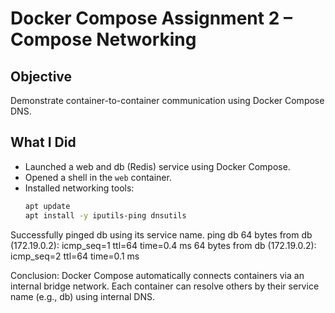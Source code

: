 # Docker Compose Assignment 2 – Compose Networking

## Objective
Demonstrate container-to-container communication using Docker Compose DNS.

## What I Did
- Launched a web and db (Redis) service using Docker Compose.
- Opened a shell in the `web` container.
- Installed networking tools:
  ```bash
  apt update
  apt install -y iputils-ping dnsutils

Successfully pinged db using its service name.
ping db
64 bytes from db (172.19.0.2): icmp_seq=1 ttl=64 time=0.4 ms
64 bytes from db (172.19.0.2): icmp_seq=2 ttl=64 time=0.1 ms

Conclusion: Docker Compose automatically connects containers via an internal bridge network. Each container can resolve others by their service name (e.g., db) using internal DNS.

